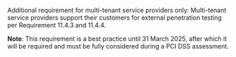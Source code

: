 Additional requirement for multi-tenant service providers only: Multi-tenant service providers support their customers for external penetration testing per Requirement 11.4.3 and 11.4.4.

**Note**: This requirement is a best practice until 31 March 2025, after which it will be required and must be fully considered during a PCI DSS assessment.
